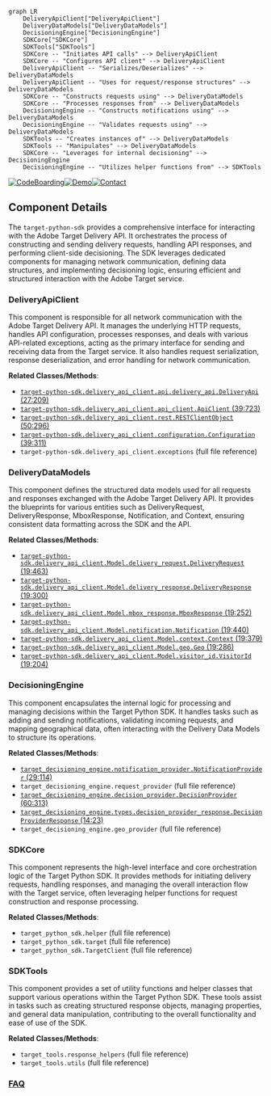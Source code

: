```mermaid
graph LR
    DeliveryApiClient["DeliveryApiClient"]
    DeliveryDataModels["DeliveryDataModels"]
    DecisioningEngine["DecisioningEngine"]
    SDKCore["SDKCore"]
    SDKTools["SDKTools"]
    SDKCore -- "Initiates API calls" --> DeliveryApiClient
    SDKCore -- "Configures API client" --> DeliveryApiClient
    DeliveryApiClient -- "Serializes/Deserializes" --> DeliveryDataModels
    DeliveryApiClient -- "Uses for request/response structures" --> DeliveryDataModels
    SDKCore -- "Constructs requests using" --> DeliveryDataModels
    SDKCore -- "Processes responses from" --> DeliveryDataModels
    DecisioningEngine -- "Constructs notifications using" --> DeliveryDataModels
    DecisioningEngine -- "Validates requests using" --> DeliveryDataModels
    SDKTools -- "Creates instances of" --> DeliveryDataModels
    SDKTools -- "Manipulates" --> DeliveryDataModels
    SDKCore -- "Leverages for internal decisioning" --> DecisioningEngine
    DecisioningEngine -- "Utilizes helper functions from" --> SDKTools
```
[![CodeBoarding](https://img.shields.io/badge/Generated%20by-CodeBoarding-9cf?style=flat-square)](https://github.com/CodeBoarding/GeneratedOnBoardings)[![Demo](https://img.shields.io/badge/Try%20our-Demo-blue?style=flat-square)](https://www.codeboarding.org/demo)[![Contact](https://img.shields.io/badge/Contact%20us%20-%20contact@codeboarding.org-lightgrey?style=flat-square)](mailto:contact@codeboarding.org)

## Component Details

The `target-python-sdk` provides a comprehensive interface for interacting with the Adobe Target Delivery API. It orchestrates the process of constructing and sending delivery requests, handling API responses, and performing client-side decisioning. The SDK leverages dedicated components for managing network communication, defining data structures, and implementing decisioning logic, ensuring efficient and structured interaction with the Adobe Target service.

### DeliveryApiClient
This component is responsible for all network communication with the Adobe Target Delivery API. It manages the underlying HTTP requests, handles API configuration, processes responses, and deals with various API-related exceptions, acting as the primary interface for sending and receiving data from the Target service. It also handles request serialization, response deserialization, and error handling for network communication.


**Related Classes/Methods**:

- <a href="https://github.com/adobe/target-python-sdk/blob/master/delivery_api_client/api/delivery_api.py#L27-L209" target="_blank" rel="noopener noreferrer">`target-python-sdk.delivery_api_client.api.delivery_api.DeliveryApi` (27:209)</a>
- <a href="https://github.com/adobe/target-python-sdk/blob/master/delivery_api_client/api_client.py#L39-L723" target="_blank" rel="noopener noreferrer">`target-python-sdk.delivery_api_client.api_client.ApiClient` (39:723)</a>
- <a href="https://github.com/adobe/target-python-sdk/blob/master/delivery_api_client/rest.py#L50-L296" target="_blank" rel="noopener noreferrer">`target-python-sdk.delivery_api_client.rest.RESTClientObject` (50:296)</a>
- <a href="https://github.com/adobe/target-python-sdk/blob/master/delivery_api_client/configuration.py#L39-L311" target="_blank" rel="noopener noreferrer">`target-python-sdk.delivery_api_client.configuration.Configuration` (39:311)</a>
- `target-python-sdk.delivery_api_client.exceptions` (full file reference)


### DeliveryDataModels
This component defines the structured data models used for all requests and responses exchanged with the Adobe Target Delivery API. It provides the blueprints for various entities such as DeliveryRequest, DeliveryResponse, MboxResponse, Notification, and Context, ensuring consistent data formatting across the SDK and the API.


**Related Classes/Methods**:

- <a href="https://github.com/adobe/target-python-sdk/blob/master/delivery_api_client/Model/delivery_request.py#L19-L463" target="_blank" rel="noopener noreferrer">`target-python-sdk.delivery_api_client.Model.delivery_request.DeliveryRequest` (19:463)</a>
- <a href="https://github.com/adobe/target-python-sdk/blob/master/delivery_api_client/Model/delivery_response.py#L19-L300" target="_blank" rel="noopener noreferrer">`target-python-sdk.delivery_api_client.Model.delivery_response.DeliveryResponse` (19:300)</a>
- <a href="https://github.com/adobe/target-python-sdk/blob/master/delivery_api_client/Model/mbox_response.py#L19-L252" target="_blank" rel="noopener noreferrer">`target-python-sdk.delivery_api_client.Model.mbox_response.MboxResponse` (19:252)</a>
- <a href="https://github.com/adobe/target-python-sdk/blob/master/delivery_api_client/Model/notification.py#L19-L440" target="_blank" rel="noopener noreferrer">`target-python-sdk.delivery_api_client.Model.notification.Notification` (19:440)</a>
- <a href="https://github.com/adobe/target-python-sdk/blob/master/delivery_api_client/Model/context.py#L19-L379" target="_blank" rel="noopener noreferrer">`target-python-sdk.delivery_api_client.Model.context.Context` (19:379)</a>
- <a href="https://github.com/adobe/target-python-sdk/blob/master/delivery_api_client/Model/geo.py#L19-L286" target="_blank" rel="noopener noreferrer">`target-python-sdk.delivery_api_client.Model.geo.Geo` (19:286)</a>
- <a href="https://github.com/adobe/target-python-sdk/blob/master/delivery_api_client/Model/visitor_id.py#L19-L204" target="_blank" rel="noopener noreferrer">`target-python-sdk.delivery_api_client.Model.visitor_id.VisitorId` (19:204)</a>


### DecisioningEngine
This component encapsulates the internal logic for processing and managing decisions within the Target Python SDK. It handles tasks such as adding and sending notifications, validating incoming requests, and mapping geographical data, often interacting with the Delivery Data Models to structure its operations.


**Related Classes/Methods**:

- <a href="https://github.com/adobe/target-python-sdk/blob/master/target_decisioning_engine/notification_provider.py#L29-L114" target="_blank" rel="noopener noreferrer">`target_decisioning_engine.notification_provider.NotificationProvider` (29:114)</a>
- `target_decisioning_engine.request_provider` (full file reference)
- <a href="https://github.com/adobe/target-python-sdk/blob/master/target_decisioning_engine/decision_provider.py#L60-L313" target="_blank" rel="noopener noreferrer">`target_decisioning_engine.decision_provider.DecisionProvider` (60:313)</a>
- <a href="https://github.com/adobe/target-python-sdk/blob/master/target_decisioning_engine/types/decision_provider_response.py#L14-L23" target="_blank" rel="noopener noreferrer">`target_decisioning_engine.types.decision_provider_response.DecisionProviderResponse` (14:23)</a>
- `target_decisioning_engine.geo_provider` (full file reference)


### SDKCore
This component represents the high-level interface and core orchestration logic of the Target Python SDK. It provides methods for initiating delivery requests, handling responses, and managing the overall interaction flow with the Target service, often leveraging helper functions for request construction and response processing.


**Related Classes/Methods**:

- `target_python_sdk.helper` (full file reference)
- `target_python_sdk.target` (full file reference)
- `target_python_sdk.TargetClient` (full file reference)


### SDKTools
This component provides a set of utility functions and helper classes that support various operations within the Target Python SDK. These tools assist in tasks such as creating structured response objects, managing properties, and general data manipulation, contributing to the overall functionality and ease of use of the SDK.


**Related Classes/Methods**:

- `target_tools.response_helpers` (full file reference)
- `target_tools.utils` (full file reference)




### [FAQ](https://github.com/CodeBoarding/GeneratedOnBoardings/tree/main?tab=readme-ov-file#faq)
